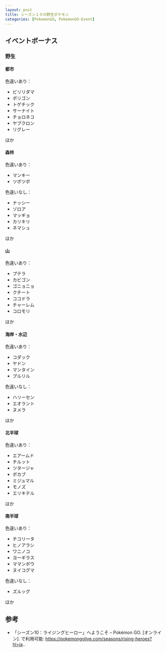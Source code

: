 ```yaml
---
layout: post
title: シーズン１０の野生ポケモン
categories: [PokemonGO, PokemonGO-Event]
---
```


## イベントボーナス

### 野生

#### 都市

色違いあり：

- ビリリダマ
- ポリゴン
- トゲチック
- サーナイト
- チョロネコ
- ヤブクロン
- リグレー

ほか

#### 森林

色違いあり：

- マンキー
- ツボツボ

色違いなし：

- ナッシー
- ゾロア
- マッギョ
- カリキリ
- ネマシュ

ほか

#### 山

色違いあり：

- プテラ
- カビゴン
- ゴニョニョ
- クチート
- ココドラ
- チャーレム
- コロモリ

ほか

#### 海岸・水辺

色違いあり：

- コダック
- ヤドン
- マンタイン
- プルリル

色違いなし：

- ハリーセン
- エオラント
- ヌメラ

ほか

#### 北半球

色違いあり：

- エアームド
- チルット
- ツタージャ
- ポカブ
- ミジュマル
- モノズ
- エリキテル

ほか

#### 南半球

色違いあり：

- チコリータ
- ヒノアラシ
- ワニノコ
- ヨーギラス
- ママンボウ
- ヌイコグマ

色違いなし：

- ズルッグ

ほか

## 参考

- 「シーズン10：ライジングヒーロー」へようこそ – Pokémon GO. [オンライン]. で利用可能: https://pokemongolive.com/seasons/rising-heroes?hl=ja..